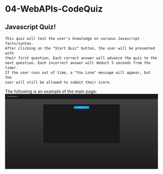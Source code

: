 # 04-WebAPIs-CodeQuiz

## Javascript Quiz!

```
This quiz will test the user's knowledge on various Javascript facts/syntax.
After clicking on the "Start Quiz" button, the user will be presented with 
their first question. Each correct answer will advance the quiz to the
next question. Each incorrect answer will deduct 5 seconds from the timer.
If the user runs out of time, a "You Lose" message will appear, but the 
user will still be allowed to submit their score.
```

The following is an example of the main page: 
![](./Assets/website-example.png)